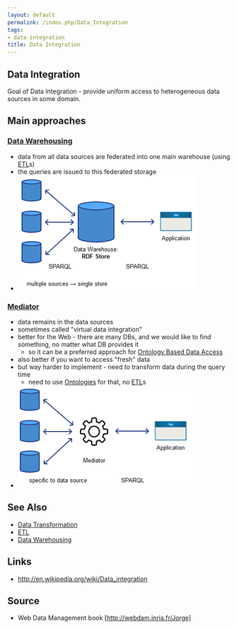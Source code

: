 ```yaml
---
layout: default
permalink: /index.php/Data_Integration
tags:
- data-integration
title: Data Integration
---
```

## Data Integration
Goal of Data Integration - provide uniform access to heterogeneous data sources in some domain. 


## Main approaches
### [Data Warehousing](Data_Warehousing)
- data from all data sources are federated into one main warehouse (using [ETL](ETL)s)
- the queries are issued to this federated storage
- <img src="https://raw.githubusercontent.com/alexeygrigorev/wiki-figures/master/ufrt/xml/sw/architecture-dwh.png" alt="Image">


### [Mediator](Mediator_(Data_Integration))
- data remains in the data sources 
- sometimes called "virtual data integration"
- better for the Web - there are many DBs, and we would like to find something, no matter what DB provides it
  - so it can be a preferred approach for [Ontology Based Data Access](OBDA)
- also better if you want to access "fresh" data
- but way harder to implement - need to transform data during the query time 
  - need to use [Ontologies](Ontologies) for that, no [ETL](ETL)s
- <img src="https://raw.githubusercontent.com/alexeygrigorev/wiki-figures/master/ufrt/xml/sw/architecture-mediator.png" alt="Image">


## See Also
- [Data Transformation](Data_Transformation)
- [ETL](ETL)
- [Data Warehousing](Data_Warehousing)

## Links
- http://en.wikipedia.org/wiki/Data_integration

## Source
- Web Data Management book [http://webdam.inria.fr/Jorge]
